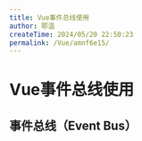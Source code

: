 ```yaml
---
title: Vue事件总线使用
author: 耶温
createTime: 2024/05/20 22:50:23
permalink: /Vue/amnf6e15/
---
```

# Vue事件总线使用 

## 事件总线（Event Bus）
